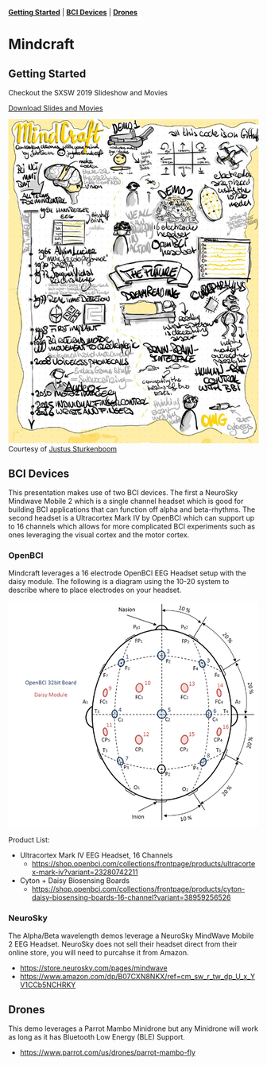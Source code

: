 **[Getting Started](#getting-started)** | **[BCI Devices](#bci-devices)** | **[Drones](#drones)**

# Mindcraft

## Getting Started

Checkout the SXSW 2019 Slideshow and Movies

[Download Slides and Movies](https://drive.google.com/file/d/1XByvO6gcyoWVl9UORXk2Ro01nIck12OC/view?usp=sharing)

![Live Art of Talk](assets/images/liveart.jpg)
Courtesy of [Justus Sturkenboom](https://twitter.com/ju5tu5/status/1104514334993104897)

## BCI Devices

This presentation makes use of two BCI devices. The first a NeuroSky Mindwave Mobile 2 which is a single channel headset which is good for building BCI applications that can function off alpha and beta-rhythms. The second headset is a Ultracortex Mark IV by OpenBCI which can support up to 16 channels which allows for more complicated BCI experiments such as ones leveraging the visual cortex and the motor cortex.

### OpenBCI

Mindcraft leverages a 16 electrode OpenBCI EEG Headset setup with the daisy module. The following is a diagram using the 10-20 system to describe where to place electrodes on your headset.

![Node Placement Map](assets/images/electrode_placement.png)

Product List:

- Ultracortex Mark IV EEG Headset, 16 Channels
  - https://shop.openbci.com/collections/frontpage/products/ultracortex-mark-iv?variant=23280742211
- Cyton + Daisy Biosensing Boards
  - https://shop.openbci.com/collections/frontpage/products/cyton-daisy-biosensing-boards-16-channel?variant=38959256526

### NeuroSky

The Alpha/Beta wavelength demos leverage a NeuroSky MindWave Mobile 2 EEG Headset. NeuroSky does not sell their headset direct from their online store, you will need to purcahse it from Amazon.

- https://store.neurosky.com/pages/mindwave
- https://www.amazon.com/dp/B07CXN8NKX/ref=cm_sw_r_tw_dp_U_x_YV1CCb5NCHRKY

## Drones

This demo leverages a Parrot Mambo Minidrone but any Minidrone will work as long as it has Bluetooth Low Energy (BLE) Support.

- https://www.parrot.com/us/drones/parrot-mambo-fly
